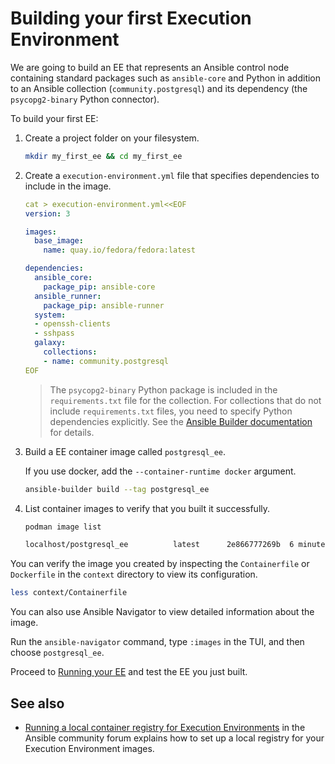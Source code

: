 # Building your first Execution Environment

We are going to build an EE that represents an Ansible control node containing standard packages such as `ansible-core` and Python in addition to an Ansible collection (`community.postgresql`) and its dependency (the `psycopg2-binary` Python connector).

To build your first EE:

1. Create a project folder on your filesystem.

    ``` bash
    mkdir my_first_ee && cd my_first_ee
    ```

2. Create a `execution-environment.yml` file that specifies dependencies to include in the image.

    ``` yaml
    cat > execution-environment.yml<<EOF
    version: 3

    images:
      base_image:
        name: quay.io/fedora/fedora:latest

    dependencies:
      ansible_core:
        package_pip: ansible-core
      ansible_runner:
        package_pip: ansible-runner
      system:
      - openssh-clients
      - sshpass
      galaxy:
        collections:
        - name: community.postgresql
    EOF
    ```

    > The `psycopg2-binary` Python package is included in the `requirements.txt` file for the collection.
    > For collections that do not include `requirements.txt` files, you need to specify Python dependencies explicitly.
    > See the [Ansible Builder documentation](https://ansible-builder.readthedocs.io/en/stable/definition/) for details.

3. Build a EE container image called `postgresql_ee`.

    If you use docker, add the `--container-runtime docker` argument.

    ``` bash
    ansible-builder build --tag postgresql_ee
    ```

4. List container images to verify that you built it successfully.

    ``` bash
    podman image list

    localhost/postgresql_ee          latest      2e866777269b  6 minutes ago  1.11 GB
    ```

You can verify the image you created by inspecting the `Containerfile` or `Dockerfile` in the `context` directory to view its configuration.

``` bash
less context/Containerfile
```

You can also use Ansible Navigator to view detailed information about the image.

Run the `ansible-navigator` command, type `:images` in the TUI, and then choose `postgresql_ee`.

Proceed to [Running your EE](run_execution_environment.md) and test the EE you just built.

## See also

* [Running a local container registry for Execution Environments](https://forum.ansible.com/t/running-a-local-container-registry-for-execution-environments/206) in the Ansible community forum explains how to set up a local registry for your Execution Environment images.
